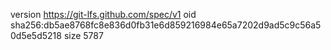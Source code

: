 version https://git-lfs.github.com/spec/v1
oid sha256:db5ae8768fc8e836d0fb31e6d859216984e65a7202d9ad5c9c56a50d5e5d5218
size 5787
